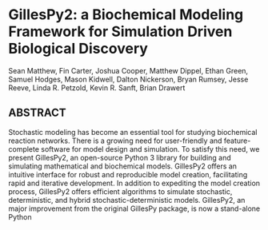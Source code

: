 # GillesPy2: a Biochemical Modeling Framework for Simulation Driven Biological Discovery

Sean Matthew, Fin Carter, Joshua Cooper, Matthew Dippel, Ethan Green, Samuel Hodges,
Mason Kidwell, Dalton Nickerson, Bryan Rumsey, Jesse Reeve, Linda R. Petzold, Kevin R.
Sanft, Brian Drawert

## ABSTRACT

Stochastic modeling has become an essential tool for studying biochemical reaction
networks. There is a growing need for user-friendly and feature-complete software
for model design and simulation. To satisfy this need, we present GillesPy2, an
open-source Python 3 library for building and simulating mathematical and biochemical models. GillesPy2 offers an intuitive interface for robust and reproducible
model creation, facilitating rapid and iterative development. In addition to expediting the model creation process, GillesPy2 offers efficient algorithms to simulate
stochastic, deterministic, and hybrid stochastic-deterministic models. GillesPy2, an
major improvement from the original GillesPy package, is now a stand-alone Python
